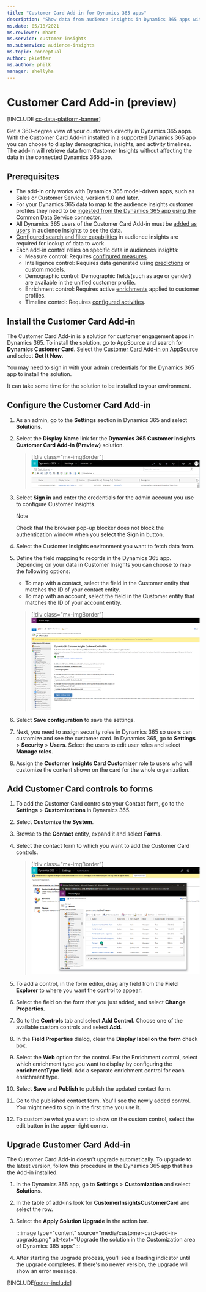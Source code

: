 ```yaml
---
title: "Customer Card Add-in for Dynamics 365 apps"
description: "Show data from audience insights in Dynamics 365 apps with this add-in."
ms.date: 05/18/2021
ms.reviewer: mhart
ms.service: customer-insights
ms.subservice: audience-insights
ms.topic: conceptual    
author: pkieffer
ms.author: philk
manager: shellyha
---
```


# Customer Card Add-in (preview)

[!INCLUDE [cc-data-platform-banner](../includes/cc-data-platform-banner.md)]

Get a 360-degree view of your customers directly in Dynamics 365 apps. With the Customer Card Add-in installed in a supported Dynamics 365 app you can choose to display demographics, insights, and activity timelines. The add-in will retrieve data from Customer Insights without affecting the data in the connected Dynamics 365 app. 

## Prerequisites

- The add-in only works with Dynamics 365 model-driven apps, such as Sales or Customer Service, version 9.0 and later.
- For your Dynamics 365 data to map to the audience insights customer profiles they need to be [ingested from the Dynamics 365 app using the Common Data Service connector](connect-power-query.md).
- All Dynamics 365 users of the Customer Card Add-in must be [added as users](permissions.md) in audience insights to see the data.
- [Configured search and filter capabilities](search-filter-index.md) in audience insights are required for lookup of data to work.
- Each add-in control relies on specific data in audiences insights:
  - Measure control: Requires [configured measures](measures.md).
  - Intelligence control: Requires data generated using [predictions](predictions.md) or [custom models](custom-models.md).
  - Demographic control: Demographic fields(such as age or gender) are available in the unified customer profile.
  - Enrichment control: Requires active [enrichments](enrichment-hub.md) applied to customer profiles.
  - Timeline control: Requires [configured activities](activities.md).

## Install the Customer Card Add-in

The Customer Card Add-in is a solution for customer engagement apps in Dynamics 365. To install the solution, go to AppSource and search for **Dynamics Customer Card**. Select the [Customer Card Add-in on AppSource](https://appsource.microsoft.com/product/dynamics-365/mscrm.dynamics_365_customer_insights_customer_card_addin?tab=Overview) and select **Get It Now**.

You may need to sign in with your admin credentials for the Dynamics 365 app to install the solution.

It can take some time for the solution to be installed to your environment.

## Configure the Customer Card Add-in

1. As an admin, go to the **Settings** section in Dynamics 365 and select **Solutions**.

1. Select the **Display Name** link for the **Dynamics 365 Customer Insights Customer Card Add-in (Preview)** solution.

   > [!div class="mx-imgBorder"]
   > ![Select display name](media/select-display-name.png "Select display name")

1. Select **Sign in** and enter the credentials for the admin account you use to configure Customer Insights.

   > [!NOTE]
   > Check that the browser pop-up blocker does not block the authentication window when you select the **Sign in** button.

1. Select the Customer Insights environment you want to fetch data from.

1. Define the field mapping to records in the Dynamics 365 app. Depending on your data in Customer Insights you can choose to map the following options:
   - To map with a contact, select the field in the Customer entity that matches the ID of your contact entity.
   - To map with an account, select the field in the Customer entity that matches the ID of your account entity.

   > [!div class="mx-imgBorder"]
   > ![Contact ID field](media/contact-id-field.png "Contact ID field")

1. Select **Save configuration** to save the settings.

1. Next, you need to assign security roles in Dynamics 365 so users can customize and see the customer card. In Dynamics 365, go to **Settings** > **Security** > **Users**. Select the users to edit user roles and select **Manage roles**.

1. Assign the **Customer Insights Card Customizer** role to users who will customize the content shown on the card for the whole organization.

## Add Customer Card controls to forms
  
1. To add the Customer Card controls to your Contact form, go to the **Settings** > **Customizations** in Dynamics 365.

1. Select **Customize the System**.

1. Browse to the **Contact** entity, expand it and select **Forms**.

1. Select the contact form to which you want to add the Customer Card controls.

    > [!div class="mx-imgBorder"]
    > ![Select Contact form](media/contact-active-forms.png "Select Contact form")

1. To add a control, in the form editor, drag any field from the **Field Explorer** to where you want the control to appear.

1. Select the field on the form that you just added, and select **Change Properties**.

1. Go to the **Controls** tab and select **Add Control**. Choose one of the available custom controls and select **Add**.

1. In the **Field Properties** dialog, clear the **Display label on the form** check box.

1. Select the **Web** option for the control. For the Enrichment control, select which enrichment type you want to display by configuring the **enrichmentType** field. Add a separate enrichment control for each enrichment type.

1. Select **Save** and **Publish** to publish the updated contact form.

1. Go to the published contact form. You'll see the newly added control. You might need to sign in the first time you use it.

1. To customize what you want to show on the custom control, select the edit button in the upper-right corner.

## Upgrade Customer Card Add-in
The Customer Card Add-in doesn't upgrade automatically. To upgrade to the latest version, follow this procedure in the Dynamics 365 app that has the Add-in installed.

1. In the Dynamics 365 app, go to **Settings** > **Customization** and select **Solutions**.

1. In the table of add-ins look for **CustomerInsightsCustomerCard** and select the row.

1. Select the **Apply Solution Upgrade** in the action bar.

   :::image type="content" source="media/customer-card-add-in-upgrade.png" alt-text="Upgrade the solution in the Customization area of Dynamics 365 apps":::

1. After starting the upgrade process, you'll see a loading indicator until the upgrade completes. If there's no newer version, the upgrade will show an error message.


[!INCLUDE[footer-include](../includes/footer-banner.md)]
